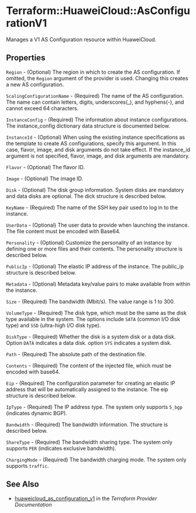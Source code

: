 # Terraform::HuaweiCloud::AsConfigurationV1

Manages a V1 AS Configuration resource within HuaweiCloud.

## Properties

`Region` - (Optional) The region in which to create the AS configuration. If omitted, the `Region` argument of the provider is used. Changing this creates a new AS configuration.

`ScalingConfigurationName` - (Required) The name of the AS configuration. The name can contain letters, digits, underscores(_), and hyphens(-), and cannot exceed 64 characters.

`InstanceConfig` - (Required) The information about instance configurations. The instance_config dictionary data structure is documented below.

`InstanceId` - (Optional) When using the existing instance specifications as the template to create AS configurations, specify this argument. In this case, flavor, image, and disk arguments do not take effect. If the instance_id argument is not specified, flavor, image, and disk arguments are mandatory.

`Flavor` - (Optional) The flavor ID.

`Image` - (Optional) The image ID.

`Disk` - (Optional) The disk group information. System disks are mandatory and data disks are optional. The dick structure is described below.

`KeyName` - (Required) The name of the SSH key pair used to log in to the instance.

`UserData` - (Optional) The user data to provide when launching the instance. The file content must be encoded with Base64.

`Personality` - (Optional) Customize the personality of an instance by defining one or more files and their contents. The personality structure is described below.

`PublicIp` - (Optional) The elastic IP address of the instance. The public_ip structure is described below.

`Metadata` - (Optional) Metadata key/value pairs to make available from within the instance.

`Size` - (Required) The bandwidth (Mbit/s). The value range is 1 to 300.

`VolumeType` - (Required) The disk type, which must be the same as the disk type available in the system. The options include `SATA` (common I/O disk type) and `SSD` (ultra-high I/O disk type).

`DiskType` - (Required) Whether the disk is a system disk or a data disk. Option `DATA` indicates a data disk. option `SYS` indicates a system disk.

`Path` - (Required) The absolute path of the destination file.

`Contents` - (Required) The content of the injected file, which must be encoded with base64.

`Eip` - (Required) The configuration parameter for creating an elastic IP address that will be automatically assigned to the instance. The eip structure is described below.

`IpType` - (Required) The IP address type. The system only supports `5_bgp` (indicates dynamic BGP).

`Bandwidth` - (Required) The bandwidth information. The structure is described below.

`ShareType` - (Required) The bandwidth sharing type. The system only supports `PER` (indicates exclusive bandwidth).

`ChargingMode` - (Required) The bandwidth charging mode. The system only supports `traffic`.


## See Also

* [huaweicloud_as_configuration_v1](https://www.terraform.io/docs/providers/huaweicloud/r/as_configuration_v1.html) in the _Terraform Provider Documentation_